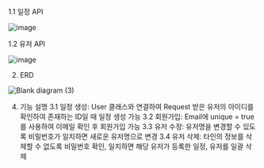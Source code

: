 1.1 일정 API

![image](https://github.com/user-attachments/assets/44435798-f9e7-49f5-a866-a05756291917)

1.2 유저 API

![image](https://github.com/user-attachments/assets/61d33536-6e6b-4dc4-8a4d-ca440ac3bfcf)



2. ERD

![Blank diagram (3)](https://github.com/user-attachments/assets/dc6518c2-441e-4ece-a2bf-3cc93aad9e8e)



4. 기능 설명
  3.1 일정 생성: User 클래스와 연결하여 Request 받은 유저의 아이디를 확인하여 존재하는 ID일 때 일정 생성 가능
  3.2 회원가입: Email에 unique = true를 사용하여 이메일 확인 후 회원가입 가능
  3.3 유저 수정: 유저명을 변경할 수 있도록 비밀번호가 일치하면 새로운 유저명으로 변경
  3.4 유저 삭제: 타인의 정보를 삭제할 수 없도록 비밀번호 확인, 일치하면 해당 유저가 등록한 일정, 유저를 일괄 삭제
